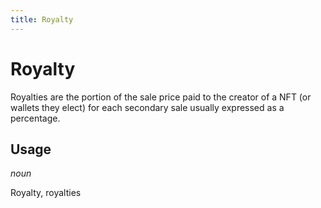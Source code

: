 ```yaml
---
title: Royalty
---
```


# Royalty

Royalties are the portion of the sale price paid to the creator of a NFT (or wallets they elect) for each secondary sale usually expressed as a percentage.

## Usage

_noun_

Royalty, royalties